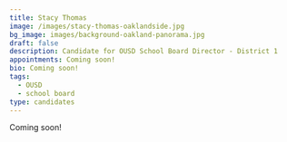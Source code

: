 ```yaml
---
title: Stacy Thomas
image: /images/stacy-thomas-oaklandside.jpg
bg_image: images/background-oakland-panorama.jpg
draft: false
description: Candidate for OUSD School Board Director - District 1
appointments: Coming soon!
bio: Coming soon!
tags:
  - OUSD
  - school board
type: candidates
---
```

Coming soon!